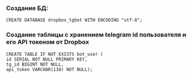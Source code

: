 ### Создание БД:
```
CREATE DATABASE dropbox_tgbot WITH ENCODING "utf-8";
```

### Создание таблицы с хранением telegram id пользователя и его API токеном от Dropbox
```
CREATE TABLE IF NOT EXISTS bot_user (
id SERIAL NOT NULL PRIMARY KEY,
tg_id BIGINT NOT NULL,
api_token VARCHAR(138) NOT NULL);
```
